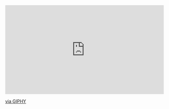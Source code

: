 <div style="width:100%;height:0;padding-bottom:56%;position:relative;"><iframe src="https://giphy.com/embed/129NVCr1UfsGTS" width="100%" height="100%" style="position:absolute" frameBorder="0" class="giphy-embed" allowFullScreen></iframe></div><p><a href="https://giphy.com/gifs/weekend-days-129NVCr1UfsGTS">via GIPHY</a></p>
